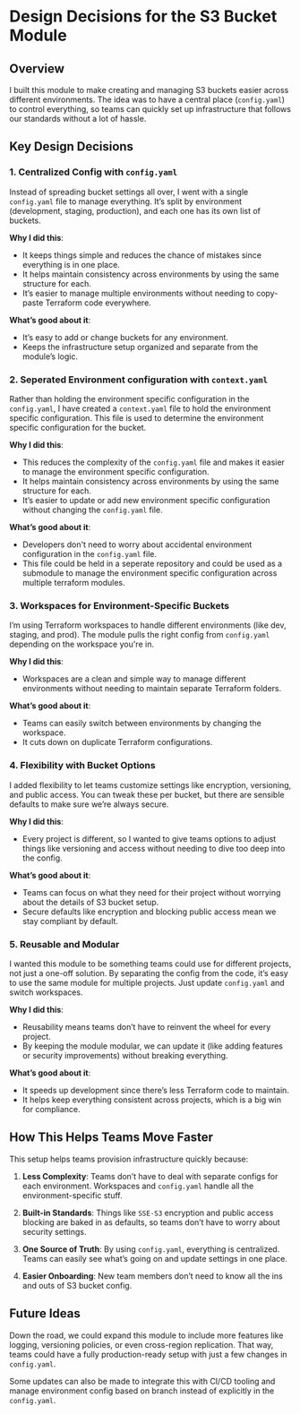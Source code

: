 # Design Decisions for the S3 Bucket Module

## Overview

I built this module to make creating and managing S3 buckets easier across different environments. The idea was to have a central place (`config.yaml`) to control everything, so teams can quickly set up infrastructure that follows our standards without a lot of hassle.

## Key Design Decisions

### 1. **Centralized Config with `config.yaml`**

Instead of spreading bucket settings all over, I went with a single `config.yaml` file to manage everything. It’s split by environment (development, staging, production), and each one has its own list of buckets.

**Why I did this**:
- It keeps things simple and reduces the chance of mistakes since everything is in one place.
- It helps maintain consistency across environments by using the same structure for each.
- It’s easier to manage multiple environments without needing to copy-paste Terraform code everywhere.

**What’s good about it**:
- It’s easy to add or change buckets for any environment.
- Keeps the infrastructure setup organized and separate from the module’s logic.

### 2. **Seperated Environment configuration with `context.yaml`**

Rather than holding the environment specific configuration in the `config.yaml`, I have created a `context.yaml` file to hold the environment specific configuration. This file is used to determine the environment specific configuration for the bucket.

**Why I did this**:
- This reduces the complexity of the `config.yaml` file and makes it easier to manage the environment specific configuration.
- It helps maintain consistency across environments by using the same structure for each.
- It’s easier to update or add new environment specific configuration without changing the `config.yaml` file.

**What’s good about it**:
- Developers don't need to worry about accidental environment configuration in the `config.yaml` file.
- This file could be held in a seperate repository and could be used as a submodule to manage the environment specific configuration across multiple terraform modules.

### 3. **Workspaces for Environment-Specific Buckets**

I’m using Terraform workspaces to handle different environments (like dev, staging, and prod). The module pulls the right config from `config.yaml` depending on the workspace you're in.

**Why I did this**:
- Workspaces are a clean and simple way to manage different environments without needing to maintain separate Terraform folders.

**What’s good about it**:
- Teams can easily switch between environments by changing the workspace.
- It cuts down on duplicate Terraform configurations.

### 4. **Flexibility with Bucket Options**

I added flexibility to let teams customize settings like encryption, versioning, and public access. You can tweak these per bucket, but there are sensible defaults to make sure we’re always secure.

**Why I did this**:
- Every project is different, so I wanted to give teams options to adjust things like versioning and access without needing to dive too deep into the config.

**What’s good about it**:
- Teams can focus on what they need for their project without worrying about the details of S3 bucket setup.
- Secure defaults like encryption and blocking public access mean we stay compliant by default.

### 5. **Reusable and Modular**

I wanted this module to be something teams could use for different projects, not just a one-off solution. By separating the config from the code, it’s easy to use the same module for multiple projects. Just update `config.yaml` and switch workspaces.

**Why I did this**:
- Reusability means teams don’t have to reinvent the wheel for every project.
- By keeping the module modular, we can update it (like adding features or security improvements) without breaking everything.

**What’s good about it**:
- It speeds up development since there’s less Terraform code to maintain.
- It helps keep everything consistent across projects, which is a big win for compliance.

## How This Helps Teams Move Faster

This setup helps teams provision infrastructure quickly because:

1. **Less Complexity**: Teams don’t have to deal with separate configs for each environment. Workspaces and `config.yaml` handle all the environment-specific stuff.

2. **Built-in Standards**: Things like `SSE-S3` encryption and public access blocking are baked in as defaults, so teams don’t have to worry about security settings.

3. **One Source of Truth**: By using `config.yaml`, everything is centralized. Teams can easily see what’s going on and update settings in one place.

4. **Easier Onboarding**: New team members don’t need to know all the ins and outs of S3 bucket config.

## Future Ideas

Down the road, we could expand this module to include more features like logging, versioning policies, or even cross-region replication. That way, teams could have a fully production-ready setup with just a few changes in `config.yaml`.

Some updates can also be made to integrate this with CI/CD tooling and manage environment config based on branch instead of explicitly in the `config.yaml`. 
